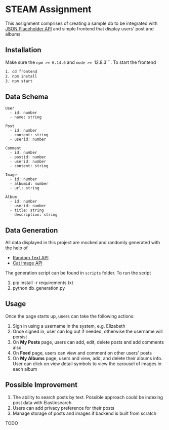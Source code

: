 # STEAM Assignment

This assignment comprises of creating a sample db to be integrated with [JSON Placeholder API](https://jsonplaceholder.typicode.com/) and simple frontend that display users' post and albums.

## Installation

Make sure the ```npm >= 6.14.6``` and ```node >= ```12.8.3```. To start the frontend

```bash
1. cd frontend
2. npm install
3. npm start
```

## Data Schema
```
User
  - id: number 
  - name: string 

Post
  - id: number 
  - content: string 
  - userid: number

Comment
  - id: number 
  - postid: number 
  - userid: number 
  - content: string 

Image
  - id: number 
  - albumid: number 
  - url: string 

Album 
  - id: number
  - userid: number 
  - title: string 
  - description: string
```

## Data Generation
All data displayed in this project are mocked and randomly generated with the help of
- [Random Text API](http://hipsum.co/api/?type=hipster-centric)
- [Cat Image API](https://api.thecatapi.com)

The generation script can be found in ```scripts``` folder. To run the script
1. pip install -r requirements.txt
2. python db_generation.py

## Usage
Once the page starts up, users can take the following actions:
1. Sign in using a username in the system, e.g. Elizabeth
2. Once signed in, user can log out if needed, otherwise the username will persist
3. On <b>My Posts</b> page, users can add, edit, delete posts and add comments also
4. On <b>Feed</b> page, users can view and comment on other users' posts
5. On <b>My Albums</b> page, users and view, add, and delete their albums info. User can click on view detail symbols to view the carousel of images in each album

## Possible Improvement
1. The ability to search posts by text. Possible approach could be indexing post data with Elasticsearch
2. Users can add privacy preference for their posts
3. Manage storage of posts and images if backend is built from scratch

TODO
